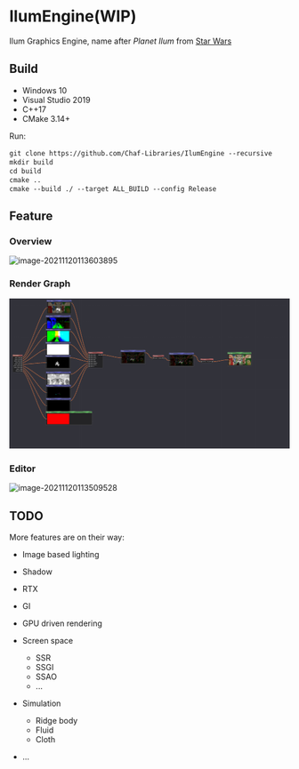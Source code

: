# IlumEngine(WIP)
Ilum Graphics Engine, name after *Planet Ilum* from [Star Wars](https://starwars.fandom.com/es/wiki/Ilum)

## Build

* Windows 10
* Visual Studio 2019
* C++17
* CMake 3.14+

Run:

```shell
git clone https://github.com/Chaf-Libraries/IlumEngine --recursive
mkdir build
cd build
cmake ..
cmake --build ./ --target ALL_BUILD --config Release
```

## Feature

### Overview

![image-20211120113603895](README/image-20211120113603895.png)

### Render Graph

![image-20211120113259237](README/image-20211120113259237.png)

### Editor

![image-20211120113509528](README/image-20211120113509528.png)

## TODO

More features are on their way:

* Image based lighting

* Shadow
* RTX
* GI
* GPU driven rendering
* Screen space
  * SSR
  * SSGI
  * SSAO
  * ...
* Simulation
  * Ridge body
  * Fluid
  * Cloth
* ...
